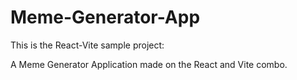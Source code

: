 # Meme-Generator-App
This is the React-Vite sample project:

A Meme Generator Application made on the React and Vite combo.

